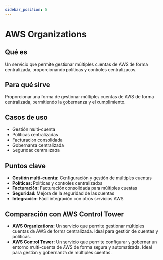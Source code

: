 ```yaml
---
sidebar_position: 5
---
```


# AWS Organizations

## Qué es
Un servicio que permite gestionar múltiples cuentas de AWS de forma centralizada, proporcionando políticas y controles centralizados.

## Para qué sirve
Proporcionar una forma de gestionar múltiples cuentas de AWS de forma centralizada, permitiendo la gobernanza y el cumplimiento.

## Casos de uso
- Gestión multi-cuenta
- Políticas centralizadas
- Facturación consolidada
- Gobernanza centralizada
- Seguridad centralizada

## Puntos clave
- **Gestión multi-cuenta:** Configuración y gestión de múltiples cuentas
- **Políticas:** Políticas y controles centralizados
- **Facturación:** Facturación consolidada para múltiples cuentas
- **Seguridad:** Mejora de la seguridad de las cuentas
- **Integración:** Fácil integración con otros servicios AWS

## Comparación con AWS Control Tower
- **AWS Organizations:** Un servicio que permite gestionar múltiples cuentas de AWS de forma centralizada. Ideal para gestión de cuentas y políticas.
- **AWS Control Tower:** Un servicio que permite configurar y gobernar un entorno multi-cuenta de AWS de forma segura y automatizada. Ideal para gestión y gobernanza de múltiples cuentas. 